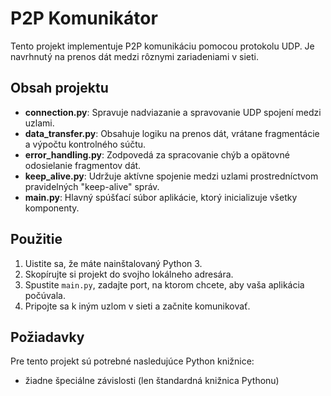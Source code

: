 # P2P Komunikátor

Tento projekt implementuje P2P komunikáciu pomocou protokolu UDP. Je navrhnutý na prenos dát medzi rôznymi zariadeniami v sieti.

## Obsah projektu

- **connection.py**: Spravuje nadviazanie a spravovanie UDP spojení medzi uzlami.
- **data_transfer.py**: Obsahuje logiku na prenos dát, vrátane fragmentácie a výpočtu kontrolného súčtu.
- **error_handling.py**: Zodpovedá za spracovanie chýb a opätovné odosielanie fragmentov dát.
- **keep_alive.py**: Udržuje aktívne spojenie medzi uzlami prostredníctvom pravidelných "keep-alive" správ.
- **main.py**: Hlavný spúšťací súbor aplikácie, ktorý inicializuje všetky komponenty.

## Použitie

1. Uistite sa, že máte nainštalovaný Python 3.
2. Skopírujte si projekt do svojho lokálneho adresára.
3. Spustite `main.py`, zadajte port, na ktorom chcete, aby vaša aplikácia počúvala.
4. Pripojte sa k iným uzlom v sieti a začnite komunikovať.

## Požiadavky

Pre tento projekt sú potrebné nasledujúce Python knižnice:

- žiadne špeciálne závislosti (len štandardná knižnica Pythonu)


